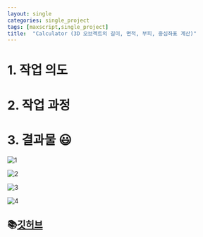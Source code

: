 ```yaml
---
layout: single
categories: single_project
tags: [maxscript,single_project]
title:  "Calculator (3D 오브젝트의 길이, 면적, 부피, 중심좌표 계산)"
---
```




# 1. 작업 의도



# 2. 작업 과정



# 3. 결과물 :smiley:









![1](D:\making\SunnyTurtle1.github.io\images\2022-10-06-maxscript1\1-1665047260871-7.gif)





![2](D:\making\SunnyTurtle1.github.io\images\2022-10-06-maxscript1\2-1665047270266-9.gif)







![3](D:\making\SunnyTurtle1.github.io\images\2022-10-06-maxscript1\3-1665047275139-11.gif)





![4](D:\making\SunnyTurtle1.github.io\images\2022-10-06-maxscript1\4-1665047278803-13.gif)







## :books:**[깃허브](https://github.com/SunnyTurtle1/maxscript_calculator.git)**



